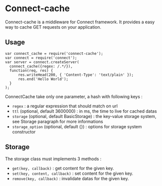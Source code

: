 Connect-cache
=============

Connect-cache is a middleware for Connect framework. It provides a easy way to
cache GET requests on your application.

Usage
-----

    var connect_cache = require('connect-cache');
    var connect = require('connect');
    var server = connect.createServer(
      connect_cache({regex: /.*/}),
      function(req, res) {
          res.writeHead(200, { 'Content-Type': 'text/plain' });
          res.end('Hello World');
      }
    );

ConnectCache take only one parameter, a hash with following keys :

- `regex` : a regular expression that should match on url
- `ttl` (optional, default 3600000) : in ms, the time to live for cached datas
- `storage` (optional, default BasicStorage) : the key-value storage system,
   see Storage paragraph for more informations
- `storage_option` (optional, default {}) : options for storage system constructor

Storage
-------

The storage class must implements 3 methods :

- `get(key, callback)` : get content for the given key.
- `set(key, content, callback)` : set content for the given key.
- `remove(key, callback)` : invalidate datas for the given key. 